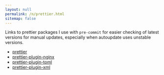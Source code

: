 ```yaml
---
layout: null
permalink: /n/prettier.html
sitemap: false
---
```


Links to prettier packages I use with `pre-commit` for easier checking of
latest versions for manual updates, especially when autoupdate uses unstable
versions.

- [prettier](https://www.npmjs.com/package/prettier)
- [prettier-plugin-nginx](https://www.npmjs.com/package/prettier-plugin-nginx)
- [prettier-plugin-toml](https://www.npmjs.com/package/prettier-plugin-toml)
- [prettier-plugin-xml](https://www.npmjs.com/package/@prettier/plugin-xml)
